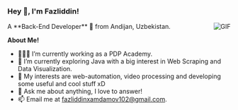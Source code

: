 <h3 title="hehehe"> Hey 👋, I'm Fazliddin!</h3>
A **Back-End Developer** 🚀 from Andijan, Uzbekistan.

  <img align="right" alt="GIF" src="https://i.pinimg.com/originals/e4/26/70/e426702edf874b181aced1e2fa5c6cde.gif" />

**About Me!**

- 👨🏽‍💻 I’m currently working as a PDP Academy.
- 🌱 I’m currently exploring Java with a big interest in Web Scraping and Data Visualization. 
- 🤔 My interests are web-automation, video processing and developing some useful and cool stuff xD
- 💬 Ask me about anything, I love to answer!
- 📫 Email me at [fazliddinxamdamov102@gmail.com](fazliddinxadamov102@gmail.com).
